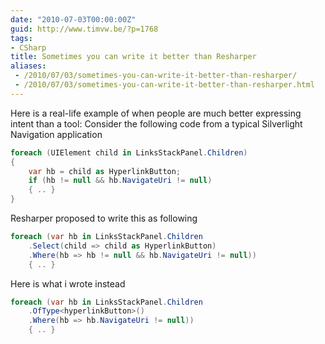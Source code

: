 ```yaml
---
date: "2010-07-03T00:00:00Z"
guid: http://www.timvw.be/?p=1768
tags:
- CSharp
title: Sometimes you can write it better than Resharper
aliases:
 - /2010/07/03/sometimes-you-can-write-it-better-than-resharper/
 - /2010/07/03/sometimes-you-can-write-it-better-than-resharper.html
---
```

Here is a real-life example of when people are much better expressing intent than a tool: Consider the following code from a typical Silverlight Navigation application

```csharp
foreach (UIElement child in LinksStackPanel.Children)
{
	var hb = child as HyperlinkButton;
	if (hb != null && hb.NavigateUri != null)
	{ .. }
}
```

Resharper proposed to write this as following

```csharp
foreach (var hb in LinksStackPanel.Children
	.Select(child => child as HyperlinkButton)
	.Where(hb => hb != null && hb.NavigateUri != null))
	{ .. }
```

Here is what i wrote instead

```csharp
foreach (var hb in LinksStackPanel.Children
	.OfType<hyperlinkButton>()
	.Where(hb => hb.NavigateUri != null))
	{ .. }
```
